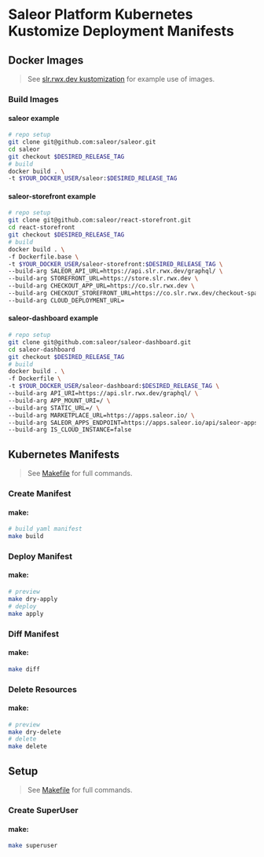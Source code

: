 # Saleor Platform Kubernetes Kustomize Deployment Manifests

## **Docker Images**

> See [slr.rwx.dev kustomization](environments/slr.rwx.dev/kustomization.yml) for example use of images.

### Build Images

#### saleor example
```bash
# repo setup
git clone git@github.com:saleor/saleor.git
cd saleor
git checkout $DESIRED_RELEASE_TAG
# build
docker build . \
-t $YOUR_DOCKER_USER/saleor:$DESIRED_RELEASE_TAG
```

#### saleor-storefront example
```bash
# repo setup
git clone git@github.com:saleor/react-storefront.git
cd react-storefront
git checkout $DESIRED_RELEASE_TAG
# build
docker build . \
-f Dockerfile.base \
-t $YOUR_DOCKER_USER/saleor-storefront:$DESIRED_RELEASE_TAG \
--build-arg SALEOR_API_URL=https://api.slr.rwx.dev/graphql/ \
--build-arg STOREFRONT_URL=https://store.slr.rwx.dev \
--build-arg CHECKOUT_APP_URL=https://co.slr.rwx.dev \
--build-arg CHECKOUT_STOREFRONT_URL=https://co.slr.rwx.dev/checkout-spa/ \
--build-arg CLOUD_DEPLOYMENT_URL=
```

#### saleor-dashboard example
```bash
# repo setup
git clone git@github.com:saleor/saleor-dashboard.git
cd saleor-dashboard
git checkout $DESIRED_RELEASE_TAG
# build
docker build . \
-f Dockerfile \
-t $YOUR_DOCKER_USER/saleor-dashboard:$DESIRED_RELEASE_TAG \
--build-arg API_URI=https://api.slr.rwx.dev/graphql/ \
--build-arg APP_MOUNT_URI=/ \
--build-arg STATIC_URL=/ \
--build-arg MARKETPLACE_URL=https://apps.saleor.io/ \
--build-arg SALEOR_APPS_ENDPOINT=https://apps.saleor.io/api/saleor-apps \
--build-arg IS_CLOUD_INSTANCE=false
```

## **Kubernetes Manifests**

> See [Makefile](Makefile) for full commands.

### Create Manifest

#### make:
```bash
# build yaml manifest
make build
```

### Deploy Manifest

#### make:
```bash
# preview
make dry-apply
# deploy
make apply
```
### Diff Manifest

#### make:
```bash
make diff
```
### Delete Resources

#### make:
```bash
# preview
make dry-delete
# delete
make delete
```

## **Setup**

> See [Makefile](Makefile) for full commands.

### Create SuperUser

#### make:
```bash
make superuser
```